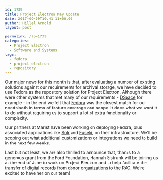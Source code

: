 ```yaml
---
id: 1739
title: Project Electron May Update
date: 2017-06-09T10:41:11+00:00
author: Hillel Arnold
layout: post

permalink: /?p=1739
categories:
  - Project Electron
  - Software and Systems
tags:
  - fedora
  - project electron
  - repository
---
```

Our major news for this month is that, after evaluating a number of existing solutions against our requirements for archival storage, we have decided to use Fedora as the repository solution for Project Electron. Although there were other systems that met many of our requirements - [DSpace](http://www.dspace.org/) for example - in the end we felt that [Fedora](http://fedorarepository.org/) was the closest match for our needs both in terms of feature coverage and scope. It does what we want it to do without requiring us to support a lot of extra functionality or complexity.<!--more-->

Our partners at Marist have been working on deploying Fedora, plus associated applications like [Solr](https://lucene.apache.org/solr/) and [Fuseki](https://jena.apache.org/documentation/fuseki2/), on their infrastructure. We’ll be scoping out what additional customizations or integrations we need to build in the next few weeks.

Last but not least, we are also thrilled to announce that, thanks to a generous grant from the Ford Foundation, Hannah Sistrunk will be joining us at the end of June to work on Project Electron and to help facilitate the transfer of digital records from donor organizations to the RAC. We’re excited to have her on our team!